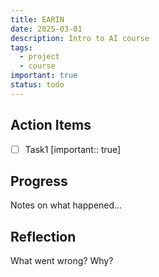 ```yaml
---
title: EARIN
date: 2025-03-01
description: Intro to AI course
tags:
  - project
  - course
important: true
status: todo
---
```


## Action Items

- [ ] Task1 [important:: true] 

## Progress

Notes on what happened...

## Reflection

What went wrong? Why?
